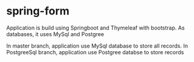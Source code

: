 # spring-form

Application is build using Springboot and Thymeleaf with bootstrap.
As databases, it uses MySql and Postgree

In master branch, application use MySql database to store all records.
In PostgreeSql branch, application use Postgree databse to store records


